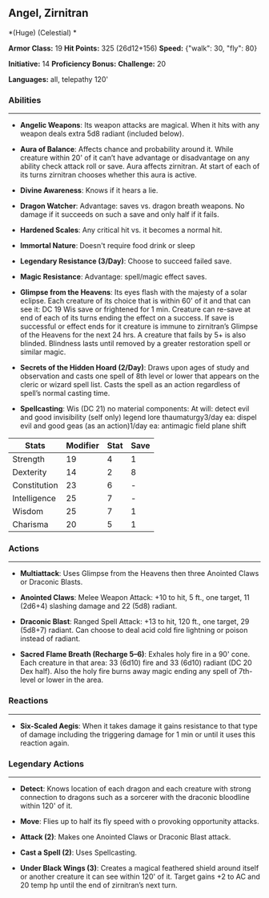 ## Angel, Zirnitran
*(Huge) (Celestial) *

**Armor Class:** 19
**Hit Points:** 325 (26d12+156)
**Speed:** {"walk": 30, "fly": 80}

**Initiative:** 14
**Proficiency Bonus:**
**Challenge:** 20

**Languages:** all, telepathy 120'

### Abilities
 --- 
- **Angelic Weapons**: Its weapon attacks are magical. When it hits with any weapon deals extra 5d8 radiant (included below).

- **Aura of Balance**: Affects chance and probability around it. While creature within 20' of it can’t have advantage or disadvantage on any ability check attack roll or save. Aura affects zirnitran. At start of each of its turns zirnitran chooses whether this aura is active.

- **Divine Awareness**: Knows if it hears a lie.

- **Dragon Watcher**: Advantage: saves vs. dragon breath weapons. No damage if it succeeds on such a save and only half if it fails.

- **Hardened Scales**: Any critical hit vs. it becomes a normal hit.

- **Immortal Nature**: Doesn't require food drink or sleep

- **Legendary Resistance (3/Day)**: Choose to succeed failed save.

- **Magic Resistance**: Advantage: spell/magic effect saves.

- **Glimpse from the Heavens**: Its eyes flash with the majesty of a solar eclipse. Each creature of its choice that is within 60' of it and that can see it: DC 19 Wis save or frightened for 1 min. Creature can re-save at end of each of its turns ending the effect on a success. If save is successful or effect ends for it creature is immune to zirnitran’s Glimpse of the Heavens for the next 24 hrs. A creature that fails by 5+ is also blinded. Blindness lasts until removed by a greater restoration spell or similar magic.

- **Secrets of the Hidden Hoard (2/Day)**: Draws upon ages of study and observation and casts one spell of 8th level or lower that appears on the cleric or wizard spell list. Casts the spell as an action regardless of spell’s normal casting time.

- **Spellcasting**: Wis (DC 21) no material components: At will: detect evil and good invisibility (self only) legend lore thaumaturgy3/day ea: dispel evil and good geas (as an action)1/day ea: antimagic field plane shift



| Stats | Modifier | Stat | Save
| ---- | ---- | ---- | ---- |
| Strength | 19 | 4 | 1 |
| Dexterity | 14 | 2 | 8 |
| Constitution | 23 | 6 | - |
| Intelligence | 25 | 7 | - |
| Wisdom | 25 | 7 | 1 |
| Charisma | 20 | 5 | 1 |

### Actions
 --- 
- **Multiattack**: Uses Glimpse from the Heavens then three Anointed Claws or Draconic Blasts.

- **Anointed Claws**: Melee Weapon Attack: +10 to hit, 5 ft., one target, 11 (2d6+4) slashing damage and 22 (5d8) radiant.

- **Draconic Blast**: Ranged Spell Attack: +13 to hit, 120 ft., one target, 29 (5d8+7) radiant. Can choose to deal acid cold fire lightning or poison instead of radiant.

- **Sacred Flame Breath (Recharge 5–6)**: Exhales holy fire in a 90' cone. Each creature in that area: 33 (6d10) fire and 33 (6d10) radiant (DC 20 Dex half). Also the holy fire burns away magic ending any spell of 7th-level or lower in the area.

### Reactions
 --- 
- **Six-Scaled Aegis**: When it takes damage it gains resistance to that type of damage including the triggering damage for 1 min or until it uses this reaction again.

### Legendary Actions
 --- 
- **Detect**: Knows location of each dragon and each creature with strong connection to dragons such as a sorcerer with the draconic bloodline within 120' of it.

- **Move**: Flies up to half its fly speed with o provoking opportunity attacks.

- **Attack (2)**: Makes one Anointed Claws or Draconic Blast attack.

- **Cast a Spell (2)**: Uses Spellcasting.

- **Under Black Wings (3)**: Creates a magical feathered shield around itself or another creature it can see within 120' of it. Target gains +2 to AC and 20 temp hp until the end of zirnitran’s next turn.

